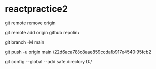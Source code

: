 # reactpractice2


git remote remove origin 

git remote add origin github repolink

git branch -M main

git push -u origin main
  /22d6aca783c8aae859ccdafb917e4540:95fcb2



   git config --global --add safe.directory D:/

